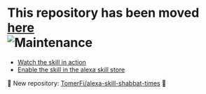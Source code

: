 # This repository has been moved [here](https://github.com/TomerFi/alexa-skill-shabbat-times)</br>![Maintenance](https://img.shields.io/maintenance/no/2019.svg)

- [Watch the skill in action](https://www.youtube.com/watch?v=9HfWEEQbNOQ)
- [Enable the skill in the alexa skill store](https://www.amazon.com/Tomer-Figenblat-Shabbat-Times/dp/B072PRCHRD)

:rocket: New repository: [TomerFi/alexa-skill-shabbat-times](https://github.com/TomerFi/alexa-skill-shabbat-times) :rocket:
